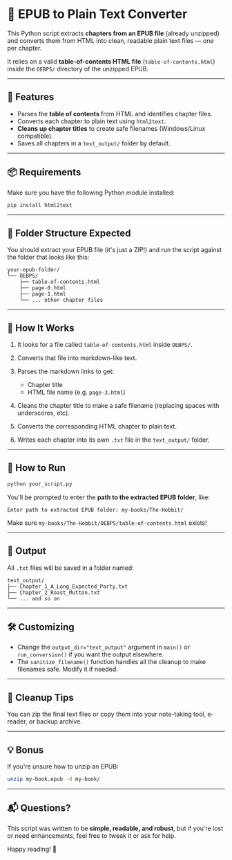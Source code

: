 # 📖 EPUB to Plain Text Converter

This Python script extracts **chapters from an EPUB file** (already unzipped) and converts them from HTML into clean, readable plain text files — one per chapter.

It relies on a valid **table-of-contents HTML file** (`table-of-contents.html`) inside the `OEBPS/` directory of the unzipped EPUB.

---

## 🚀 Features

- Parses the **table of contents** from HTML and identifies chapter files.
- Converts each chapter to plain text using `html2text`.
- **Cleans up chapter titles** to create safe filenames (Windows/Linux compatible).
- Saves all chapters in a `text_output/` folder by default.

---

## 📦 Requirements

Make sure you have the following Python module installed:

```bash
pip install html2text
````

---

## 📁 Folder Structure Expected

You should extract your EPUB file (it's just a ZIP!) and run the script against the folder that looks like this:

```
your-epub-folder/
└── OEBPS/
    ├── table-of-contents.html
    ├── page-0.html
    ├── page-1.html
    └── ... other chapter files
```

---

## 🧠 How It Works

1. It looks for a file called `table-of-contents.html` inside `OEBPS/`.
2. Converts that file into markdown-like text.
3. Parses the markdown links to get:

   * Chapter title
   * HTML file name (e.g. `page-3.html`)
4. Cleans the chapter title to make a safe filename (replacing spaces with underscores, etc).
5. Converts the corresponding HTML chapter to plain text.
6. Writes each chapter into its own `.txt` file in the `text_output/` folder.

---

## 📌 How to Run

```bash
python your_script.py
```

You'll be prompted to enter the **path to the extracted EPUB folder**, like:

```
Enter path to extracted EPUB folder: my-books/The-Hobbit/
```

Make sure `my-books/The-Hobbit/OEBPS/table-of-contents.html` exists!

---

## 📂 Output

All `.txt` files will be saved in a folder named:

```
text_output/
├── Chapter_1_A_Long_Expected_Party.txt
├── Chapter_2_Roast_Mutton.txt
└── ... and so on
```

---

## 🛠 Customizing

* Change the `output_dir="text_output"` argument in `main()` or `run_conversion()` if you want the output elsewhere.
* The `sanitize_filename()` function handles all the cleanup to make filenames safe. Modify it if needed.

---

## 🧹 Cleanup Tips

You can zip the final text files or copy them into your note-taking tool, e-reader, or backup archive.

---

## 💡 Bonus

If you're unsure how to unzip an EPUB:

```bash
unzip my-book.epub -d my-book/
```

---

## 📬 Questions?

This script was written to be **simple, readable, and robust**, but if you're lost or need enhancements, feel free to tweak it or ask for help.

Happy reading! 🌟
